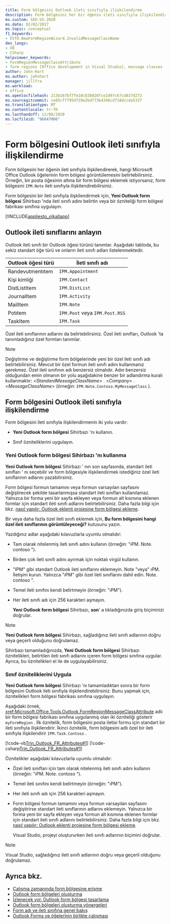 ```yaml
---
title: Form bölgesini Outlook ileti sınıfıyla ilişkilendirme
description: Form bölgesini her bir öğenin ileti sınıfıyla ilişkilendirerek, hangi Microsoft Office Outlook öğelerinin form bölgesi görüntülemesini istediğinizi nasıl kullanabileceğinizi öğrenin.
ms.custom: SEO-VS-2020
ms.date: 02/02/2017
ms.topic: conceptual
f1_keywords:
- VSTO.NewFormRegionWizard.InvalidMessageClassName
dev_langs:
- VB
- CSharp
helpviewer_keywords:
- FormRegionMessageClassAttribute
- form regions [Office development in Visual Studio], message classes
author: John-Hart
ms.author: johnhart
manager: jillfra
ms.workload:
- office
ms.openlocfilehash: 213b167bf7fe10c83b028fce2d97c67cd837d272
ms.sourcegitcommit: ce85cff795df29e2bd773b4346cd718dccda5337
ms.translationtype: MT
ms.contentlocale: tr-TR
ms.lasthandoff: 12/08/2020
ms.locfileid: "96847006"
---
```

# <a name="associate-a-form-region-with-an-outlook-message-class"></a>Form bölgesini Outlook ileti sınıfıyla ilişkilendirme
  Form bölgesini her öğenin ileti sınıfıyla ilişkilendirerek, hangi Microsoft Office Outlook öğelerinin form bölgesi görüntülemesini belirtebilirsiniz. Örneğin, bir posta öğesinin altına bir form bölgesi eklemek istiyorsanız, form bölgesini `IPM.Note` ileti sınıfıyla ilişkilendirebilirsiniz.

 Form bölgesini bir ileti sınıfıyla ilişkilendirmek için, **Yeni Outlook form bölgesi** Sihirbazı 'nda ileti sınıfı adını belirtin veya bir özniteliği form bölgesi fabrikası sınıfına uygulayın.

 [!INCLUDE[appliesto_olkallapp](../vsto/includes/appliesto-olkallapp-md.md)]

## <a name="understand-outlook-message-classes"></a>Outlook ileti sınıflarını anlayın
 Outlook ileti sınıfı bir Outlook öğesi türünü tanımlar. Aşağıdaki tabloda, bu sekiz standart öğe türü ve onların ileti sınıfı adları listelenmektedir.

|Outlook öğesi türü|İleti sınıfı adı|
|-----------------------|------------------------|
|Randevutmentıtem|`IPM.Appointment`|
|Kişi kimliği|`IPM.Contact`|
|DistListItem|`IPM.DistList`|
|JournalItem|`IPM.Activity`|
|MailItem|`IPM.Note`|
|Potıtem|`IPM.Post` veya `IPM.Post.RSS`|
|TaskItem|`IPM.Task`|

 Özel ileti sınıflarının adlarını da belirtebilirsiniz. Özel ileti sınıfları, Outlook 'ta tanımladığınız özel formları tanımlar.

> [!NOTE]
> Değiştirme ve değiştirme form bölgelerinde yeni bir özel ileti sınıfı adı belirtebilirsiniz. Mevcut bir özel formun ileti sınıfı adını kullanmanız gerekmez. Özel ileti sınıfının adı benzersiz olmalıdır. Adın benzersiz olduğundan emin olmanın bir yolu aşağıdakine benzer bir adlandırma kuralı kullanmaktır: \<*StandardMessageClassName*> . \<*Company*> .\<*MessageClassName*> (örneğin: `IPM.Note.Contoso.MyMessageClass` ).

## <a name="associate-a-form-region-with-an-outlook-message-class"></a>Form bölgesini Outlook ileti sınıfıyla ilişkilendirme
 Form bölgesini ileti sınıfıyla ilişkilendirmenin iki yolu vardır:

- **Yeni Outlook form bölgesi** Sihirbazı 'nı kullanın.

- Sınıf özniteliklerini uygulayın.

### <a name="use-the-new-outlook-form-region-wizard"></a>Yeni Outlook form bölgesi Sihirbazı 'nı kullanma
 **Yeni Outlook form bölgesi** Sihirbazı ' nın son sayfasında, standart ileti sınıfları ' nı seçebilir ve form bölgesiyle ilişkilendirmek istediğiniz özel ileti sınıflarının adlarını yazabilirsiniz.

 Form bölgesi formun tamamını veya formun varsayılan sayfasını değiştirecek şekilde tasarlanmışsa standart ileti sınıfları kullanılamaz. Yalnızca bir forma yeni bir sayfa ekleyen veya formun alt kısmına eklenen formlar için standart ileti sınıfı adlarını belirtebilirsiniz. Daha fazla bilgi için bkz. [nasıl yapılır: Outlook eklenti projesine form bölgesi ekleme](../vsto/how-to-add-a-form-region-to-an-outlook-add-in-project.md).

 Bir veya daha fazla özel ileti sınıfı eklemek için, **Bu form bölgesini hangi özel ileti sınıflarının görüntüleyeceği?** kutusunu yazın.

 Yazdığınız adlar aşağıdaki kılavuzlarla uyumlu olmalıdır:

- Tam olarak nitelenmiş ileti sınıfı adını kullanın (örneğin: "ıPM. Note. contoso ").

- Birden çok ileti sınıfı adını ayırmak için noktalı virgül kullanın.

- "IPM" gibi standart Outlook ileti sınıflarını eklemeyin. Note "veya" ıPM. İletişim kurun. Yalnızca "ıPM" gibi özel ileti sınıflarını dahil edin. Note. contoso ".

- Temel ileti sınıfını kendi belirtmeyin (örneğin: "ıPM").

- Her ileti sınıfı adı için 256 karakteri aşmayın.

  **Yeni Outlook form bölgesi** Sihirbazı, **son**' a tıkladığınızda giriş biçiminizi doğrular.

> [!NOTE]
> **Yeni Outlook form bölgesi** Sihirbazı, sağladığınız ileti sınıfı adlarının doğru veya geçerli olduğunu doğrulamaz.

 Sihirbazı tamamladığınızda, **Yeni Outlook form bölgesi** Sihirbazı öznitelikleri, belirtilen ileti sınıfı adlarını içeren form bölgesi sınıfına uygular. Ayrıca, bu öznitelikleri el ile de uygulayabilirsiniz.

### <a name="apply-class-attributes"></a>Sınıf özniteliklerini Uygula
 **Yeni Outlook form bölgesi** Sihirbazı 'nı tamamladıktan sonra bir form bölgesini Outlook ileti sınıfıyla ilişkilendirebilirsiniz. Bunu yapmak için, öznitelikleri form bölgesi fabrikası sınıfına uygulayın.

 Aşağıdaki örnek, <xref:Microsoft.Office.Tools.Outlook.FormRegionMessageClassAttribute> adlı bir form bölgesi fabrikası sınıfına uygulanmış olan iki özniteliği gösterir `myFormRegion` . İlk öznitelik, form bölgesini posta iletisi formu için standart bir ileti sınıfıyla ilişkilendirir. İkinci öznitelik, form bölgesini adlı özel bir ileti sınıfıyla ilişkilendirir `IPM.Task.Contoso` .

 [!code-vb[Trin_Outlook_FR_Attributes#1](../vsto/codesnippet/VisualBasic/Trin_Outlook_FR_Attributes/FormRegion1.vb#1)]
 [!code-csharp[Trin_Outlook_FR_Attributes#1](../vsto/codesnippet/CSharp/Trin_Outlook_FR_Attributes/FormRegion1.cs#1)]

 Öznitelikler aşağıdaki kılavuzlarla uyumlu olmalıdır:

- Özel ileti sınıfları için tam olarak nitelenmiş ileti sınıfı adını kullanın (örneğin: "ıPM. Note. contoso ").

- Temel ileti sınıfını kendi belirtmeyin (örneğin: "ıPM").

- Her ileti sınıfı adı için 256 karakteri aşmayın.

- Form bölgesi formun tamamını veya formun varsayılan sayfasını değiştirirse standart ileti sınıflarının adlarını eklemeyin. Yalnızca bir forma yeni bir sayfa ekleyen veya formun alt kısmına eklenen formlar için standart ileti sınıfı adlarını belirtebilirsiniz. Daha fazla bilgi için bkz. [nasıl yapılır: Outlook eklenti projesine form bölgesi ekleme](../vsto/how-to-add-a-form-region-to-an-outlook-add-in-project.md).

  Visual Studio, projeyi oluştururken ileti sınıfı adlarının biçimini doğrular.

> [!NOTE]
> Visual Studio, sağladığınız ileti sınıfı adlarının doğru veya geçerli olduğunu doğrulamaz.

## <a name="see-also"></a>Ayrıca bkz.
- [Çalışma zamanında form bölgesine erişme](../vsto/accessing-a-form-region-at-run-time.md)
- [Outlook form bölgeleri oluşturma](../vsto/creating-outlook-form-regions.md)
- [İzlenecek yol: Outlook form bölgesi tasarlama](../vsto/walkthrough-designing-an-outlook-form-region.md)
- [Outlook form bölgeleri oluşturma yönergeleri](../vsto/guidelines-for-creating-outlook-form-regions.md)
- [Form adı ve ileti sınıfına genel bakış](/office/vba/outlook/Concepts/Forms/form-name-and-message-class-overview)
- [Outlook Forms ve öğelerinin birlikte çalışması](/office/vba/outlook/Concepts/Forms/how-outlook-forms-and-items-work-together)
